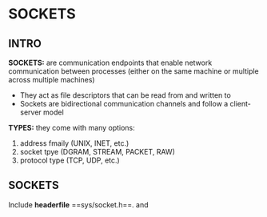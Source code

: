 # SOCKETS

## INTRO

**SOCKETS:** are communication endpoints that enable network communication between processes (either on the same machine or multiple across multiple machines)

- They act as file descriptors that can be read from and written to
- Sockets are bidirectional communication channels and follow a client-server model

**TYPES:** they come with many options:
1. address fmaily (UNIX, INET, etc.)
2. socket tpye (DGRAM, STREAM, PACKET, RAW)
3. protocol type (TCP, UDP, etc.)


## SOCKETS
Include **headerfile** ==sys/socket.h==. and 
